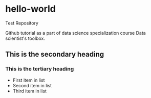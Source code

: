 # hello-world
Test Repository

Github tutorial as a part of data science specialization course Data scientist's toolbox.

## This is the secondary heading
### This is the tertiary heading

* First item in list
* Second item in list
* Third item in list
